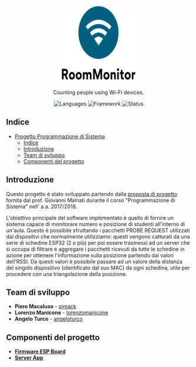 <h1 align="center">
  <a href="https://github.com/pieromacaluso/RoomMonitor" title="RoomMonitor Documentation">
    <img alt="RoomMonitor" src="RoomMonitor/resources/logo.svg" width="200px" height="200px" />
  </a>
  <br/>
</h1>

<p align="center">
  Counting people using Wi-Fi devices.
</p>

<p align="center">
 <img alt="Languages" src="https://img.shields.io/badge/Languages-C%20|%20C%2B%2B-orange"/>
 <img alt="Framework" src="https://img.shields.io/badge/Framework-Qt-green"/>
 <img alt="Status" src="https://img.shields.io/badge/Status-WIP-yellow"/>
</p>

## Indice

- [Progetto Programmazione di Sistema](#progetto-programmazione-di-sistema)
  - [Indice](#indice)
  - [Introduzione](#introduzione)
  - [Team di sviluppo](#team-di-sviluppo)
  - [Componenti del progetto](#componenti-del-progetto)

## Introduzione

Questo progetto è stato sviluppato partendo dalla [proposta di progetto](stuff/specs.pdf) fornita dal prof. Giovanni Malnati durante il corso "Programmazione di Sistema" nell' a.a. 2017/2018. 

L'obiettivo principale del software implementato è quello di fornire un sistema capace di monitorare numero e posizione di studenti all'interno di un'aula. Questo è possibile sfruttando i pacchetti PROBE REQUEST utilizzati dai dispositivi che normalmente utilizziamo: questi vengono catturati da una serie di schedine ESP32 (2 o più) per poi essere trasmessi ad un server che si occupa di filtrare e aggregare i pacchetti ricevuti da tutte le schedine in azione per ottenere l'informazione sulla posizione partendo dai valori dell'RSSI.
Da questi valori è possibile passare ad un valore della distanza del singolo dispositivo (identificato dal suo MAC) da ogni schedina, utile per procedere con una triangolazione della posizione.

## Team di sviluppo

- **Piero Macaluso** - [pimack](https://github.com/pimack)
- **Lorenzo Manicone** - [lorenzomanicone](https://github.com/lorenzomanicone)
- **Angelo Turco** - [angeloturco](https://github.com/angeloturco)

## Componenti del progetto

- [**Firmware ESP Board**](ESP32firmwareCLion)
- [**Server App**](RoomMonitor)